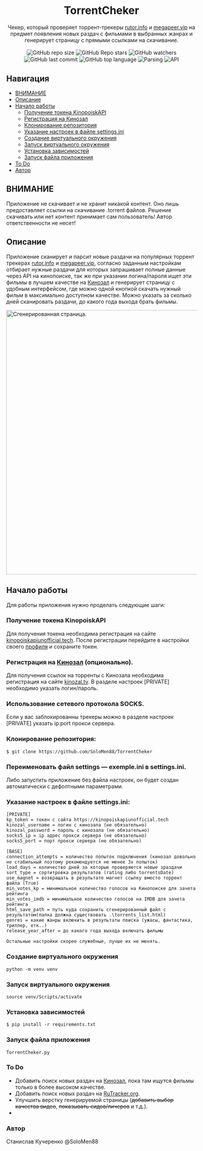 <div align="center">
  <h1>TorrentCheker</h1>
  <p>Чекер, который проверяет торрент-трекеры <a href="https://rutor.info/">rutor.info</a> и <a href="https://megapeer.vip/">megapeer.vip</a> на предмет появления новых раздач с фильмами в выбранных жанрах и генерирует страницу с прямыми ссылками на скачивание.</p>

  <img align="center" src="https://img.shields.io/github/repo-size/SoloMen88/TorrentCheker" alt="GitHub repo size">
  <img align="center" src="https://img.shields.io/github/stars/SoloMen88/TorrentCheker.svg?style=social&label=Stars&style=plastic" alt="GitHub Repo stars">
  <img align="center" src="https://img.shields.io/github/watchers/SoloMen88/TorrentCheker.svg?style=social&label=Watch&style=plastic" alt="GitHub watchers">
  <img align="center" src="https://img.shields.io/github/last-commit/SoloMen88/TorrentCheker.svg?style=social&label=Last commit&style=plastic" alt="GitHub last commit">
  <img align="center" src="https://img.shields.io/github/languages/top/SoloMen88/TorrentCheker" alt="GitHub top language">
  <img align="center" src="https://img.shields.io/badge/BS4-4179E0?style=social&label=Parsing&style=plastic" alt="Parsing">
  <img align="center" src="https://img.shields.io/badge/openapi-4179E0?style=social&label=API&style=plastic" alt="API">
</div>

## Навигация
* [ВНИМАНИЕ](#ВНИМАНИЕ)
* [Описание](#описание)
* [Начало работы](#начало-работы)
  * [Получение токена KinopoiskAPI](#получение-токена-kinopoiskapi)
  * [Регистрация на Кинозал](#регистрация-на-кинозал)
  * [Клонирование репозитория](#клонирование-репозитория)
  * [Указание настроек в файле settings.ini](#указание-настроек-в-файле-settings.ini)
  * [Создание виртуального окружения](#создание-виртуального-окружения)
  * [Запуск виртуального окружения](#запуск-виртуального-окружения)
  * [Установка зависимостей](#установка-зависимостей)
  * [Запуск файла приложения](#запуск-файла-приложения)
* [To Do](#to-do)
* [Автор](#автор)


## ВНИМАНИЕ
Приложение не скачивает и не хранит никакой контент. Оно лишь предоставляет ссылки на скачивание .torrent файлов. Решение скачивать или нет контент принимает сам пользователь! Автор ответственности не несет!

## Описание 

Приложение сканирует и парсит новые раздачи на популярных торрент трекерах <a href="https://rutor.info/">rutor.info</a> и <a href="https://megapeer.vip/">megapeer.vip</a>, согласно заданным настройкам отбирает нужные раздачи для которых запрашивает полные данные через API на кинопоиске, так же при указании логина/пароля ищет эти фильмы в лучшем качестве на <a href="https://kinozal.tv/">Кинозал</a> и генерирует страницу с удобным интерфейсом, где можно одной кнопкой скачать нужный фильм в максимально доступном качестве. Можно указать за сколько дней сканировать раздачи, до какого года выхода брать фильмы.

<img align="center" src="https://i.imgur.com/nqywd99.png" width="600" height="700" alt="Сгенерированная страница.">

## Начало работы
Для работы приложения нужно проделать следующие шаги:

### Получение токена KinopoiskAPI
Для получения токена необходима регистрация на сайте
<a href="https://kinopoiskapiunofficial.tech/signup">kinopoiskapiunofficial.tech</a>.
После регистрации перейдите в настройки своего <a href="https://kinopoiskapiunofficial.tech/profile">профиля</a> и сохраните токен.

### Регистрация на <a href="https://kinozal.tv/">Кинозал</a> (опционально).
Для получения ссылок на торренты с Кинозала необходима регистрация на сайте
<a href="https://kinozal.tv/signup.php">kinozal.tv</a>.
В разделе настроек [PRIVATE] необходимо указать логин/пароль.

### Использование сетевого протокола SOCKS.
Если у вас заблокированны трекеры можно в разделе настроек [PRIVATE] указать ip:port прокси сервера.

### Клонирование репозитория:
```
$ git clone https://github.com/SoloMen88/TorrentCheker
```
### Переименовать файл settings — exemple.ini в settings.ini.
Либо запустить приложение без файла настроек, он будет создан автоматически с дефолтными параметрами.

### Указание настроек в файле settings.ini:
```
[PRIVATE]
kp_token = токен с сайта https://kinopoiskapiunofficial.tech
kinozal_username = логин с кинозала (не обязательно)
kinozal_password = пароль с кинозала (не обязательно)
socks5_ip = ip адрес прокси сервера (не обязательно)
socks5_port = порт прокси сервера (не обязательно)

[BASE]
connection_attempts = количество попыток подключения (кинозал довольно не стабильный поэтому рекомендуется не менее 3х попыток)
load_days = количество дней за которые проверяются новые зраздачи
sort_type = сортитровка результатов (rating либо torrentsDate)
use_magnet = возвращать в результате магнет ссылку вместо торрент файла (True)
min_votes_kp = минимальное количество голосов на Кинопоиске для зачета рейтинга
min_votes_imdb = минимальное количество голосов на IMDB для зачета рейтинга
html_save_path = путь куда сохранить сгенерированный файл с результатом(папка должна существовать .\torrents_list.html)
genres = какие жанры включить в результаты поиска (ужасы, фантастика, триллер, етк..)
release_year_after = до какого года выхода включать фильмы

Остальные настройки скорее служебные, лучше их не менять.
```
### Создание виртуального окружения
```
python -m venv venv
```
### Запуск виртуального окружения
```
source venv/Scripts/activate
```
### Установка зависимостей
```
$ pip install -r requirements.txt
```
### Запуск файла приложения
```
TorrentCheker.py
```

### To Do
* Добавить поиск новых раздач на <a href="https://kinozal.tv/">Кинозал</a>, пока там ищутся фильмы только в более высоком качестве.
* Добавить поиск новых раздач на <a href="https://rutracker.org/">RuTracker.org</a>.
* Улучшить верстку генерируемой страницы (~~добавить выбор качества видео~~, ~~показывать сидов/личеров~~ и т.д.).
* 

### Автор
Станислав Кучеренко @SoloMen88